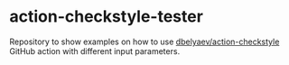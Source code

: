 # action-checkstyle-tester

Repository to show examples on how to use [dbelyaev/action-checkstyle](https://github.com/dbelyaev/action-checkstyle) GitHub action with different input parameters.
